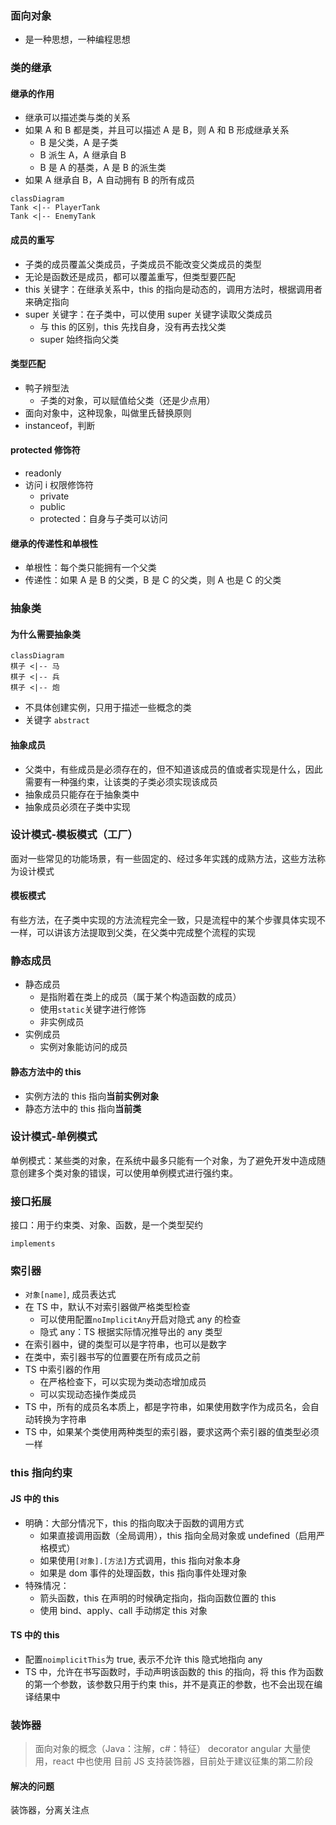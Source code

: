 ### 面向对象

- 是一种思想，一种编程思想

### 类的继承

#### 继承的作用

- 继承可以描述类与类的关系
- 如果 A 和 B 都是类，并且可以描述 A 是 B，则 A 和 B 形成继承关系
  - B 是父类，A 是子类
  - B 派生 A，A 继承自 B
  - B 是 A 的基类，A 是 B 的派生类
- 如果 A 继承自 B，A 自动拥有 B 的所有成员

```mermaid
classDiagram
Tank <|-- PlayerTank
Tank <|-- EnemyTank
```

#### 成员的重写

- 子类的成员覆盖父类成员，子类成员不能改变父类成员的类型
- 无论是函数还是成员，都可以覆盖重写，但类型要匹配
- this 关键字：在继承关系中，this 的指向是动态的，调用方法时，根据调用者来确定指向
- super 关键字：在子类中，可以使用 super 关键字读取父类成员
  - 与 this 的区别，this 先找自身，没有再去找父类
  - super 始终指向父类

#### 类型匹配

- 鸭子辨型法
  - 子类的对象，可以赋值给父类（还是少点用）
- 面向对象中，这种现象，叫做里氏替换原则
- instanceof，判断

#### protected 修饰符

- readonly
- 访问 i 权限修饰符
  - private
  - public
  - protected：自身与子类可以访问

#### 继承的传递性和单根性

- 单根性：每个类只能拥有一个父类
- 传递性：如果 A 是 B 的父类，B 是 C 的父类，则 A 也是 C 的父类

### 抽象类

#### 为什么需要抽象类

```mermaid
classDiagram
棋子 <|-- 马
棋子 <|-- 兵
棋子 <|-- 炮
```

- 不具体创建实例，只用于描述一些概念的类
- 关键字 `abstract`

#### 抽象成员

- 父类中，有些成员是必须存在的，但不知道该成员的值或者实现是什么，因此需要有一种强约束，让该类的子类必须实现该成员
- 抽象成员只能存在于抽象类中
- 抽象成员必须在子类中实现

### 设计模式-模板模式（工厂）

面对一些常见的功能场景，有一些固定的、经过多年实践的成熟方法，这些方法称为设计模式

#### 模板模式

有些方法，在子类中实现的方法流程完全一致，只是流程中的某个步骤具体实现不一样，可以讲该方法提取到父类，在父类中完成整个流程的实现

### 静态成员

- 静态成员
  - 是指附着在类上的成员（属于某个构造函数的成员）
  - 使用`static`关键字进行修饰
  - 非实例成员
- 实例成员
  - 实例对象能访问的成员

#### 静态方法中的 this

- 实例方法的 this 指向**当前实例对象**
- 静态方法中的 this 指向**当前类**

### 设计模式-单例模式

单例模式：某些类的对象，在系统中最多只能有一个对象，为了避免开发中造成随意创建多个类对象的错误，可以使用单例模式进行强约束。

### 接口拓展

接口：用于约束类、对象、函数，是一个类型契约

`implements`

### 索引器

- `对象[name]`, 成员表达式
- 在 TS 中，默认不对索引器做严格类型检查
  - 可以使用配置`noImplicitAny`开启对隐式 any 的检查
  - 隐式 any：TS 根据实际情况推导出的 any 类型
- 在索引器中，键的类型可以是字符串，也可以是数字
- 在类中，索引器书写的位置要在所有成员之前
- TS 中索引器的作用
  - 在严格检查下，可以实现为类动态增加成员
  - 可以实现动态操作类成员
- TS 中，所有的成员名本质上，都是字符串，如果使用数字作为成员名，会自动转换为字符串
- TS 中，如果某个类使用两种类型的索引器，要求这两个索引器的值类型必须一样

### this 指向约束

#### JS 中的 this

- 明确：大部分情况下，this 的指向取决于函数的调用方式
  - 如果直接调用函数（全局调用），this 指向全局对象或 undefined（启用严格模式）
  - 如果使用`[对象].[方法]`方式调用，this 指向对象本身
  - 如果是 dom 事件的处理函数，this 指向事件处理对象
- 特殊情况：
  - 箭头函数，this 在声明的时候确定指向，指向函数位置的 this
  - 使用 bind、apply、call 手动绑定 this 对象

#### TS 中的 this

- 配置`noimplicitThis`为 true, 表示不允许 this 隐式地指向 any
- TS 中，允许在书写函数时，手动声明该函数的 this 的指向，将 this 作为函数的第一个参数，该参数只用于约束 this，并不是真正的参数，也不会出现在编译结果中

### 装饰器

> 面向对象的概念（Java：注解，c#：特征）
> decorator
> angular 大量使用，react 中也使用
> 目前 JS 支持装饰器，目前处于建议征集的第二阶段

#### 解决的问题

装饰器，分离关注点
